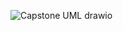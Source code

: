 ![Capstone UML drawio](https://github.com/user-attachments/assets/fa3a66ba-9df3-4a29-bf81-65d9d05d19b7)
